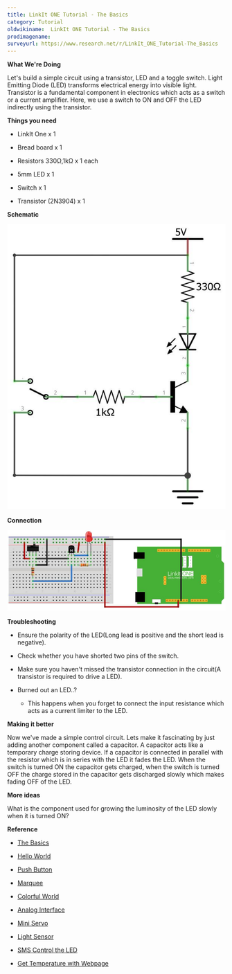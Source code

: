 ```yaml
---
title: LinkIt ONE Tutorial - The Basics
category: Tutorial
oldwikiname:  LinkIt ONE Tutorial - The Basics
prodimagename:
surveyurl: https://www.research.net/r/LinkIt_ONE_Tutorial-The_Basics
---
```



**What We're Doing**

Let's build a simple circuit using a transistor, LED and a toggle switch. Light Emitting Diode (LED) transforms electrical energy into visible light. Transistor is a fundamental component in electronics which acts as a switch or a current amplifier. Here, we use a switch to ON and OFF the LED indirectly using the transistor.

**Things you need**

*   LinkIt One x 1
*   Bread board x 1

*   Resistors 330Ω,1kΩ x 1 each

*   5mm LED x 1

*   Switch x 1
*   Transistor (2N3904) x 1

**Schematic**

![](https://github.com/SeeedDocument/LinkIt_ONE_Tutorial-The_Basics/raw/master/img/LinkItONE_Kit_0_1.jpg)

**Connection**

![](https://github.com/SeeedDocument/LinkIt_ONE_Tutorial-The_Basics/raw/master/img/LinkItONE_Kit_0_2.jpg)

**Troubleshooting**

*   Ensure the polarity of the LED(Long lead is positive and the short lead is negative).

*   Check whether you have shorted two pins of the switch.

*   Make sure you haven't missed the transistor connection in the circuit(A transistor is required to drive a LED).

*   Burned out an LED..?
    *   This happens when you forget to connect the input resistance which acts as a current limiter to the LED.

**Making it better**

Now we've made a simple control circuit. Lets make it fascinating by just adding another component called a capacitor. A capacitor acts like a temporary charge storing device. If a capacitor is connected in parallel with the resistor which is in series with the LED it fades the LED. When the switch is turned ON the capacitor gets charged, when the switch is turned OFF the charge stored in the capacitor gets discharged slowly which makes fading OFF of the LED.

**More ideas**

What is the component used for growing the luminosity of the LED slowly when it is turned ON?

**Reference**

*   [The Basics](/LinkIt_ONE_Tutorial-The_Basics)

*   [Hello World](/LinkIt_ONE_Tutorial-Hello_World)

*   [Push Button](/LinkIt_ONE_Tutorial-Push_Button)

*   [Marquee](/LinkIt_ONE_Tutorial-Marquee)

*   [Colorful World](/LinkIt_ONE_Tutorial-Colorful_World)

*   [Analog Interface](/LinkIt_ONE_Tutorial-Analog_Interface)

*   [Mini Servo](/LinkIt_ONE_Tutorial-Mini_Servo)

*   [Light Sensor](/LinkIt_ONE_Tutorial-Light_Sensor)

*   [SMS Control the LED](/LinkIt_ONE_Tutorial-SMS_control_the_LED)

*   [Get Temperature with Webpage](/LinkIt_ONE_Tutorial-Get_temperature_with_Webpage)
